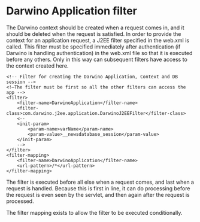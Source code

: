 # Darwino Application filter
 The Darwino context should be created when a request comes in, and it should be deleted when the request is satisfied. In order to provide the context for an application request, a J2EE filter specified in the web.xml is called. This filter must be specified immediately after authentication (if Darwino is handling authentication) in the web.xml file so that it is executed before any others. Only in this way can subsequent filters have access to the context created here.

```
<!-- Filter for creating the Darwino Application, Context and DB session -->
<!—The filter must be first so all the other filters can access the app -->
<filter>
	<filter-name>DarwinoApplication</filter-name>
	<filter-class>com.darwino.j2ee.application.DarwinoJ2EEFilter</filter-class>
	<--
	<init-param>
		<param-name>varName</param-name>
		<param-value>__newsdatabase_session</param-value>
	</init-param>
	-->
</filter>
<filter-mapping>
	<filter-name>DarwinoApplication</filter-name>
	<url-pattern>/*</url-pattern>
</filter-mapping>
```

The filter is executed before all else when a request comes, and last when a request is handled. Because this is first in line, it can do processing before the request is even seen by the servlet, and then again after the request is processed.

The filter mapping exists to allow the filter to be executed conditionally.

